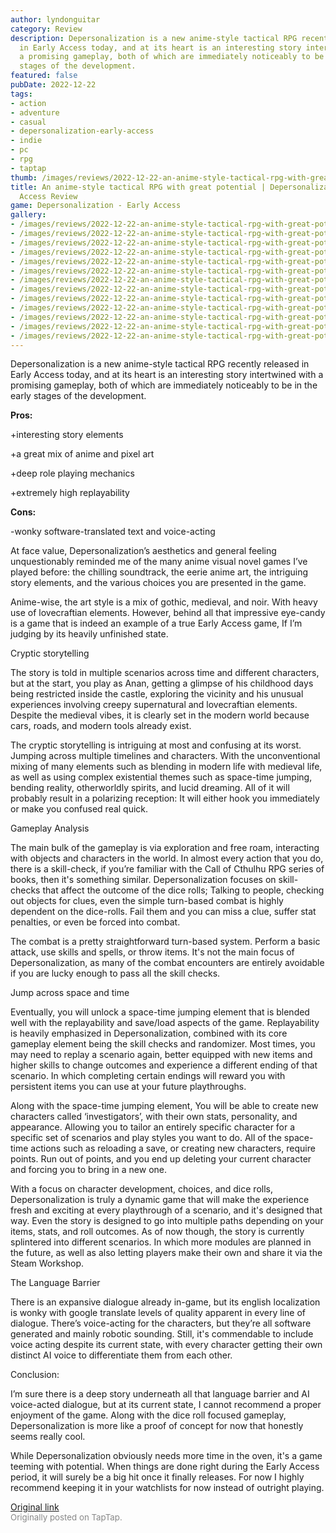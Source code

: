 ```yaml
---
author: lyndonguitar
category: Review
description: Depersonalization is a new anime-style tactical RPG recently released
  in Early Access today, and at its heart is an interesting story intertwined with
  a promising gameplay, both of which are immediately noticeably to be in the early
  stages of the development.
featured: false
pubDate: 2022-12-22
tags:
- action
- adventure
- casual
- depersonalization-early-access
- indie
- pc
- rpg
- taptap
thumb: /images/reviews/2022-12-22-an-anime-style-tactical-rpg-with-great-potential--depersonalization---early-access-review-0.avif
title: An anime-style tactical RPG with great potential | Depersonalization - Early
  Access Review
game: Depersonalization - Early Access
gallery:
- /images/reviews/2022-12-22-an-anime-style-tactical-rpg-with-great-potential--depersonalization---early-access-review-0.avif
- /images/reviews/2022-12-22-an-anime-style-tactical-rpg-with-great-potential--depersonalization---early-access-review-1.avif
- /images/reviews/2022-12-22-an-anime-style-tactical-rpg-with-great-potential--depersonalization---early-access-review-2.avif
- /images/reviews/2022-12-22-an-anime-style-tactical-rpg-with-great-potential--depersonalization---early-access-review-3.avif
- /images/reviews/2022-12-22-an-anime-style-tactical-rpg-with-great-potential--depersonalization---early-access-review-4.avif
- /images/reviews/2022-12-22-an-anime-style-tactical-rpg-with-great-potential--depersonalization---early-access-review-5.avif
- /images/reviews/2022-12-22-an-anime-style-tactical-rpg-with-great-potential--depersonalization---early-access-review-6.avif
- /images/reviews/2022-12-22-an-anime-style-tactical-rpg-with-great-potential--depersonalization---early-access-review-7.avif
- /images/reviews/2022-12-22-an-anime-style-tactical-rpg-with-great-potential--depersonalization---early-access-review-8.avif
- /images/reviews/2022-12-22-an-anime-style-tactical-rpg-with-great-potential--depersonalization---early-access-review-9.avif
- /images/reviews/2022-12-22-an-anime-style-tactical-rpg-with-great-potential--depersonalization---early-access-review-10.avif
- /images/reviews/2022-12-22-an-anime-style-tactical-rpg-with-great-potential--depersonalization---early-access-review-11.avif
- /images/reviews/2022-12-22-an-anime-style-tactical-rpg-with-great-potential--depersonalization---early-access-review-12.avif
---
```

Depersonalization is a new anime-style tactical RPG recently released in Early Access today, and at its heart is an interesting story intertwined with a promising gameplay, both of which are immediately noticeably to be in the early stages of the development.


**Pros:**


+interesting story elements

+a great mix of anime and pixel art

+deep role playing mechanics

+extremely high replayability


**Cons:**


-wonky software-translated text and voice-acting

At face value, Depersonalization’s aesthetics and general feeling unquestionably reminded me of the many anime visual novel games I’ve played before: the chilling soundtrack, the eerie anime art, the intriguing story elements, and the various choices you are presented in the game.

Anime-wise, the art style is a mix of gothic, medieval, and noir. With heavy use of lovecraftian elements. However, behind all that impressive eye-candy is a game that is indeed an example of a true Early Access game, If I’m judging by its heavily unfinished state.

Cryptic storytelling

The story is told in multiple scenarios across time and different characters, but at the start, you play as Anan, getting a glimpse of his childhood days being restricted inside the castle, exploring the vicinity and his unusual experiences involving creepy supernatural and lovecraftian elements. Despite the medieval vibes, it is clearly set in the modern world because cars, roads, and modern tools already exist.

The cryptic storytelling is intriguing at most and confusing at its worst. Jumping across multiple timelines and characters. With the unconventional mixing of many elements such as blending in modern life with medieval life, as well as using complex existential themes such as space-time jumping, bending reality, otherworldly spirits, and lucid dreaming. All of it will probably result in a polarizing reception: It will either hook you immediately or make you confused real quick.

Gameplay Analysis

The main bulk of the gameplay is via exploration and free roam, interacting with objects and characters in the world. In almost every action that you do, there is a skill-check, if you’re familiar with the Call of Cthulhu RPG series of books, then it's something similar. Depersonalization focuses on skill-checks that affect the outcome of the dice rolls; Talking to people, checking out objects for clues, even the simple turn-based combat is highly dependent on the dice-rolls. Fail them and you can miss a clue, suffer stat penalties, or even be forced into combat.

The combat is a pretty straightforward turn-based system. Perform a basic attack, use skills and spells, or throw items. It's not the main focus of  Depersonalization, as many of the combat encounters are entirely avoidable if you are lucky enough to pass all the skill checks.

Jump across space and time

Eventually, you will unlock a space-time jumping element that is blended well with the replayability and save/load aspects of the game. Replayability is heavily emphasized in Depersonalization, combined with its core gameplay element being the skill checks and randomizer. Most times, you may need to replay a scenario again, better equipped with new items and higher skills to change outcomes and experience a different ending of that scenario. In which completing certain endings will reward you with persistent items you can use at your future playthroughs.

Along with the space-time jumping element, You will be able to create new characters called ‘investigators’, with their own stats, personality, and appearance. Allowing you to tailor an entirely specific character for a specific set of scenarios and play styles you want to do. All of the space-time actions such as reloading a save, or creating new characters, require points. Run out of points, and you end up deleting your current character and forcing you to bring in a new one.

With a focus on character development, choices, and dice rolls, Depersonalization is truly a dynamic game that will make the experience fresh and exciting at every playthrough of a scenario, and it's designed that way. Even the story is designed to go into multiple paths depending on your items, stats, and roll outcomes. As of now though, the story is currently splintered into different scenarios. In which more modules are planned in the future, as well as also letting players make their own and share it via the Steam Workshop.

The Language Barrier

There is an expansive dialogue already in-game, but its english localization is wonky with google translate levels of quality apparent in every line of dialogue. There’s voice-acting for the characters, but they’re all software generated and mainly robotic sounding. Still, it's commendable to include voice acting despite its current state, with every character getting their own distinct AI voice to differentiate them from each other.

Conclusion:

I’m sure there is a deep story underneath all that language barrier and AI voice-acted dialogue, but at its current state, I cannot recommend a proper enjoyment of the game. Along with the dice roll focused gameplay, Depersonalization is more like a proof of concept for now that honestly seems really cool.

While Depersonalization obviously needs more time in the oven, it's a game teeming with potential. When things are done right during the Early Access period, it will surely be a big hit once it finally releases. For now I highly recommend keeping it in your watchlists for now instead of outright playing.

[Original link](https://www.taptap.io/post/3874489)<br><span style="font-size: 0.95em; color: #888;">Originally posted on TapTap.</span>
